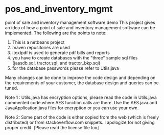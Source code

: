 # pos_and_inventory_mgmt
point of sale and inventory management software demo
This project gives an idea of how a point of sale and inventory management software can be implemented.
The following are the points to note:
1) This is a netbeans project
2) maven repositories are used
3) itextpdf is used to generate pdf bills and reports
4) you have to create databases with the "three" sample sql files (jaasdb.sql, tractor.sql, and tractor_bkp.sql)
5) for the database passwords please refer to Utils.java

Many changes can be done to improve the code design and depending on the requirements of your customer, the database design and queries can be tuned.

Note 1 : Utils.java has encryption options, please read the code in Utils.java commented code where AES function calls are there. Use the AES.java and JavaApplication.java files for encryption or you can use your own.

Note 2: Some part of the code is either copied from the web (which is freely distributed) or from stackoverflow.com snippets. I apologize for not giving proper credit. [Please read the license file too] 
